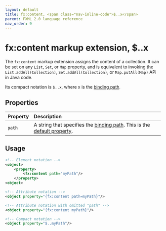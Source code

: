 ```yaml
---
layout: default
title: fx:content, <span class="nav-inline-code">$..x</span>
parent: FXML 2.0 language reference
nav_order: 9
---
```


# fx:content markup extension, $..x
The `fx:content` markup extension assigns the content of a collection. It can be set on any `List`, `Set`, or `Map` property, and is equivalent to invoking the `List.addAll(Collection)`, `Set.addAll(Collection)`, or `Map.putAll(Map)` API in Java code.

Its compact notation is `$..x`, where <span class="inline-code">x</span> is the [binding path](../binding/binding-path.html).

## Properties

| Property | Description |
|:-|:-|
| `path` | A string that specifies the [binding path](../binding/binding-path.html). This is the [default property](../property-notation.html#default-property). |

## Usage

```xml
<!-- Element notation -->
<object>
    <property>
        <fx:content path="myPath"/>
    </property>
<object>

<!-- Attribute notation -->
<object property="{fx:content path=myPath}"/>

<!-- Attribute notation with omitted "path" -->
<object property="{fx:content myPath}"/>

<!-- Compact notation -->
<object property="$..myPath"/>
```
